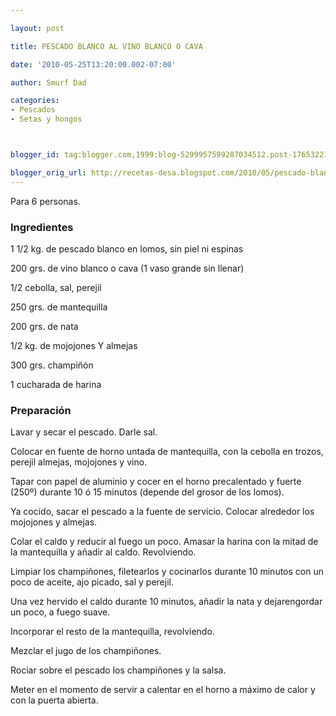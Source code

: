```yaml
---

layout: post

title: PESCADO BLANCO AL VINO BLANCO O CAVA

date: '2010-05-25T13:20:00.002-07:00'

author: Smurf Dad

categories:
- Pescados
- Setas y hongos



blogger_id: tag:blogger.com,1999:blog-5299957599287034512.post-1765322164919829701

blogger_orig_url: http://recetas-desa.blogspot.com/2010/05/pescado-blanco-al-vino-blanco-o-cava.html
---
```


Para 6 personas.

<h3>Ingredientes</h3>

1 1/2 kg. de pescado blanco en lomos, sin piel ni espinas

200 grs. de vino blanco o cava (1 vaso grande sin llenar)

1/2 cebolla, sal, perejil

250 grs. de mantequilla

200 grs. de nata

1/2 kg. de mojojones Y almejas

300 grs. champiñón

1 cucharada de harina

<h3>Preparación</h3>

Lavar y secar el pescado. Darle sal.

Colocar en fuente de horno untada de mantequilla, con la cebolla en trozos, perejil almejas, mojojones y vino.

Tapar con papel de aluminio y cocer en el horno precalentado y fuerte (250º) durante 10 ó 15 minutos (depende del grosor de los lomos).

Ya cocido, sacar el pescado a la fuente de servicio. Colocar alrededor los mojojones y almejas.

Colar el caldo y reducir al fuego un poco. Amasar la harina con la mitad de la mantequilla y añadir al caldo. Revolviendo.

Limpiar los champiñones, filetearlos y cocinarlos durante 10 minutos con un poco de aceite, ajo picado, sal y perejil.

Una vez hervido el caldo durante 10 minutos, añadir la nata y dejarengordar un poco, a fuego suave.

Incorporar el resto de la mantequilla, revolviendo.

Mezclar el jugo de los champiñones.

Rociar sobre el pescado los champiñones y la salsa.

Meter en el momento de servir a calentar en el horno a máximo de calor y con la puerta abierta.